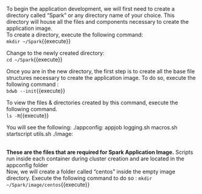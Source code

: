 To begin the application development, we will first need to create a directory called “Spark” or any directory name of your choice. This directory will house all the files and components necessary to create the application image. <br>
To create a directory, execute the following command:<br>
`mkdir ~/Spark`{{execute}}<br>

Change to the newly created directory:<br>
`cd ~/Spark`{{execute}}<br>

Once you are in the new directory, the first step is to create all the base file structures necessary to create the application image. To do so, execute the following command :<br>
`bdwb --init`{{execute}}

To view the files & directories created by this command, execute the following command.<br>
`ls -R`{{execute}}

You will see the following:
./appconfig:
appjob  logging.sh  macros.sh  startscript  utils.sh
./image:

<br><b>These are the files that are required for Spark Application Image.</b> Scripts run inside each container during cluster creation and are located in the appconfig folder<br>
Now, we will create a folder called “centos” inside the empty image directory. Execute the following command to do so :
`mkdir ~/Spark/image/centos`{{execute}}
